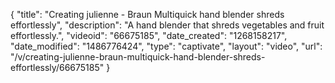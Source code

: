 {
    "title": "Creating julienne - Braun Multiquick hand blender shreds effortlessly",
    "description": "A hand blender that shreds vegetables and fruit effortlessly.",
    "videoid": "66675185",
    "date_created": "1268158217",
    "date_modified": "1486776424",
    "type": "captivate",
    "layout": "video",
    "url": "\/v\/creating-julienne-braun-multiquick-hand-blender-shreds-effortlessly\/66675185"
}